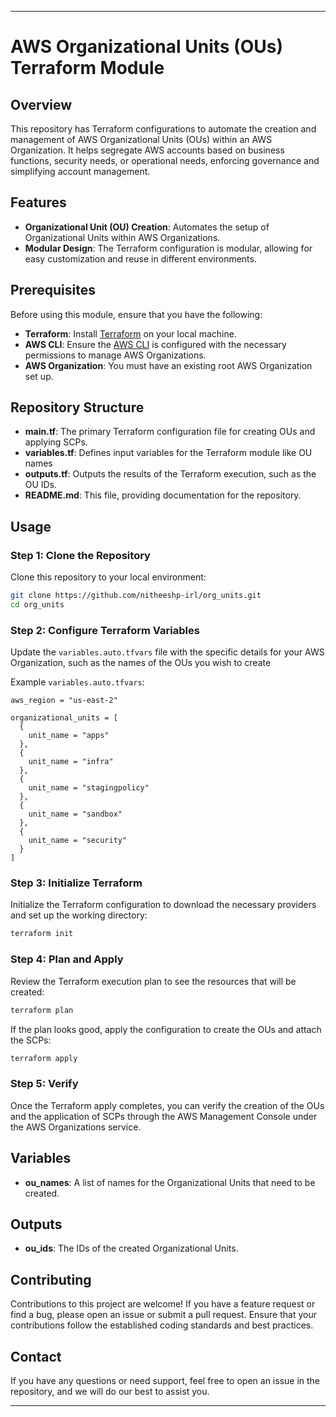 
---

# AWS Organizational Units (OUs) Terraform Module

## Overview

This repository has Terraform configurations to automate the creation and management of AWS Organizational Units (OUs) within an AWS Organization. It helps segregate AWS accounts based on business functions, security needs, or operational needs, enforcing governance and simplifying account management.

## Features

- **Organizational Unit (OU) Creation**: Automates the setup of Organizational Units within AWS Organizations.
- **Modular Design**: The Terraform configuration is modular, allowing for easy customization and reuse in different environments.

## Prerequisites

Before using this module, ensure that you have the following:

- **Terraform**: Install [Terraform](https://www.terraform.io/downloads.html) on your local machine.
- **AWS CLI**: Ensure the [AWS CLI](https://docs.aws.amazon.com/cli/latest/userguide/cli-configure-files.html) is configured with the necessary permissions to manage AWS Organizations.
- **AWS Organization**: You must have an existing root AWS Organization set up.

## Repository Structure

- **main.tf**: The primary Terraform configuration file for creating OUs and applying SCPs.
- **variables.tf**: Defines input variables for the Terraform module like OU names
- **outputs.tf**: Outputs the results of the Terraform execution, such as the OU IDs.
- **README.md**: This file, providing documentation for the repository.

## Usage

### Step 1: Clone the Repository

Clone this repository to your local environment:

```bash
git clone https://github.com/nitheeshp-irl/org_units.git
cd org_units
```

### Step 2: Configure Terraform Variables

Update the `variables.auto.tfvars` file with the specific details for your AWS Organization, such as the names of the OUs you wish to create

Example `variables.auto.tfvars`:

```hcl
aws_region = "us-east-2"

organizational_units = [
  {
    unit_name = "apps"
  },
  {
    unit_name = "infra"
  },
  {
    unit_name = "stagingpolicy"
  },
  {
    unit_name = "sandbox"
  },
  {
    unit_name = "security"
  }
]

```

### Step 3: Initialize Terraform

Initialize the Terraform configuration to download the necessary providers and set up the working directory:

```bash
terraform init
```

### Step 4: Plan and Apply

Review the Terraform execution plan to see the resources that will be created:

```bash
terraform plan
```

If the plan looks good, apply the configuration to create the OUs and attach the SCPs:

```bash
terraform apply
```

### Step 5: Verify

Once the Terraform apply completes, you can verify the creation of the OUs and the application of SCPs through the AWS Management Console under the AWS Organizations service.

## Variables

- **ou_names**: A list of names for the Organizational Units that need to be created.

## Outputs

- **ou_ids**: The IDs of the created Organizational Units.

## Contributing

Contributions to this project are welcome! If you have a feature request or find a bug, please open an issue or submit a pull request. Ensure that your contributions follow the established coding standards and best practices.


## Contact

If you have any questions or need support, feel free to open an issue in the repository, and we will do our best to assist you.

---